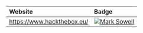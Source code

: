 | **Website** | **Badge** |
| :------ | :------ |
| <https://www.hackthebox.eu/> | [ ![Mark Sowell](https://www.hackthebox.eu/badge/image/319820)](https://app.hackthebox.eu/profile/319820)|
